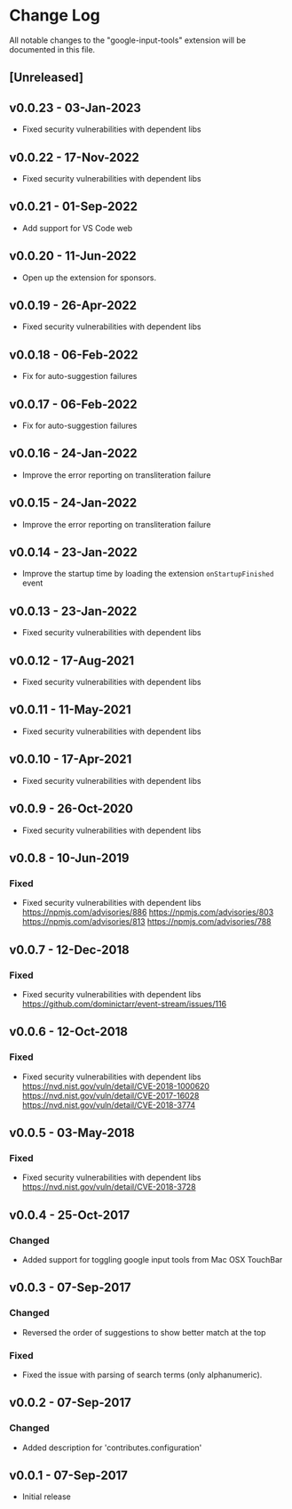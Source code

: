 # Change Log

All notable changes to the "google-input-tools" extension will be documented in this file.

## [Unreleased]

## v0.0.23 - 03-Jan-2023

- Fixed security vulnerabilities with dependent libs

## v0.0.22 - 17-Nov-2022

- Fixed security vulnerabilities with dependent libs

## v0.0.21 - 01-Sep-2022

- Add support for VS Code web

## v0.0.20 - 11-Jun-2022

- Open up the extension for sponsors.

## v0.0.19 - 26-Apr-2022

- Fixed security vulnerabilities with dependent libs

## v0.0.18 - 06-Feb-2022

- Fix for auto-suggestion failures

## v0.0.17 - 06-Feb-2022

- Fix for auto-suggestion failures

## v0.0.16 - 24-Jan-2022

- Improve the error reporting on transliteration failure

## v0.0.15 - 24-Jan-2022

- Improve the error reporting on transliteration failure

## v0.0.14 - 23-Jan-2022

- Improve the startup time by loading the extension `onStartupFinished` event

## v0.0.13 - 23-Jan-2022

- Fixed security vulnerabilities with dependent libs

## v0.0.12 - 17-Aug-2021

- Fixed security vulnerabilities with dependent libs

## v0.0.11 - 11-May-2021

- Fixed security vulnerabilities with dependent libs

## v0.0.10 - 17-Apr-2021

- Fixed security vulnerabilities with dependent libs

## v0.0.9 - 26-Oct-2020

- Fixed security vulnerabilities with dependent libs

## v0.0.8 - 10-Jun-2019

### Fixed

- Fixed security vulnerabilities with dependent libs https://npmjs.com/advisories/886 https://npmjs.com/advisories/803 https://npmjs.com/advisories/813 https://npmjs.com/advisories/788

## v0.0.7 - 12-Dec-2018

### Fixed

- Fixed security vulnerabilities with dependent libs https://github.com/dominictarr/event-stream/issues/116

## v0.0.6 - 12-Oct-2018

### Fixed

- Fixed security vulnerabilities with dependent libs https://nvd.nist.gov/vuln/detail/CVE-2018-1000620 https://nvd.nist.gov/vuln/detail/CVE-2017-16028 https://nvd.nist.gov/vuln/detail/CVE-2018-3774

## v0.0.5 - 03-May-2018

### Fixed

- Fixed security vulnerabilities with dependent libs https://nvd.nist.gov/vuln/detail/CVE-2018-3728

## v0.0.4 - 25-Oct-2017

### Changed

- Added support for toggling google input tools from Mac OSX TouchBar

## v0.0.3 - 07-Sep-2017

### Changed

- Reversed the order of suggestions to show better match at the top

### Fixed

- Fixed the issue with parsing of search terms (only alphanumeric).

## v0.0.2 - 07-Sep-2017

### Changed

- Added description for 'contributes.configuration'

## v0.0.1 - 07-Sep-2017

- Initial release
